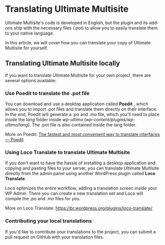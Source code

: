 # Translating Ultimate Multisite

Ultimate Multisite's code is developed in English, but the plugin and its add-ons ship with the necessary files (.pot) to allow you to easily translate them to your native language.

In this article, we will cover how you can translate your copy of Ultimate Multisite for yourself.

## Translating Ultimate Multisite locally

If you want to translate Ultimate Multisite for your own project, there are several options available:

### Use Poedit to translate the .pot file

You can download and use a desktop application called **Poedit** , which allows you to import .pot files and translate them directly on their interface. In the end, Poedit will generate a .po and .mo file, which you'll need to place inside the _lang_ folder inside _wp-ultimo (wp-content/plugins/wp-ultimo/lang)_. The .pot file is also contained inside the lang folder.

More on Poedit: [The fastest and most convenient way to translate interfaces — Poedit](https://poedit.net)

### Using Loco Translate to translate Ultimate Multisite

If you don't want to have the hassle of installing a desktop application and copying and pasting files to your server, you can translate Ultimate Multisite directly from the admin panel using another WordPress plugin called **Loco Translate**.

Loco optimizes the entire workflow, adding a translation screen inside your WP Admin. There you can create a new translation set and Loco will compile the .po and .mo files for you.

More on Loco Translate: <https://br.wordpress.org/plugins/loco-translate/>

### Contributing your local translations

If you'd like to contribute your translations to the project, you can submit a pull request on GitHub with your translation files.
